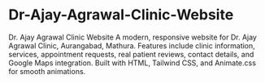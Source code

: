 # Dr-Ajay-Agrawal-Clinic-Website
Dr. Ajay Agrawal Clinic Website  A modern, responsive website for Dr. Ajay Agrawal Clinic, Aurangabad, Mathura. Features include clinic information, services, appointment requests, real patient reviews, contact details, and Google Maps integration. Built with HTML, Tailwind CSS, and Animate.css for smooth animations.

